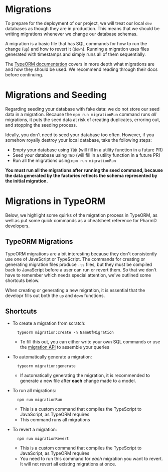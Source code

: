 # Migrations
To prepare for the deployment of our project, we will treat our local `dev` databases as though they are in production. This means that we should be writing migrations whenever we change our database schemas.

A migration is a basic file that has SQL commands for how to run the change (`up`) and how to revert it (`down`). Running a migration uses files generated with timestamps and simply runs all of them sequentially.

The [TypeORM documentation](https://github.com/typeorm/typeorm/blob/master/docs/migrations.md#migrations) covers in more depth what migrations are and how they should be used. We recommend reading through their docs before continuing.

# Migrations and Seeding
Regarding seeding your database with fake data: we do not store our seed data in a migration. Because the `npm run migrationRun` command runs *all* migrations, it puts the seed data at risk of creating duplicates, erroring out, and stopping the seeding process.

Ideally, you don't need to seed your database too often. However, if you somehow royally destroy your local database, take the following steps:

* Empty your database using `TBD` (will fill in a utility function in a future PR)
* Seed your database using `TBD` (will fill in a utility function in a future PR)
* Run all the migrations using `npm run migrationRun`

**You must run all the migrations after running the seed command, because the data generated by the factories reflects the schema represented by the initial migration.**

# Migrations in TypeORM
Below, we highlight some quirks of the migration process in TypeORM, as well as put some quick commands as a cheatsheet reference for PharmD developers.

## TypeORM Migrations
TypeORM migrations are a bit interesting because they don't consistently use one of JavaScript or TypeScript. The commands for creating or generating migration files produce `.ts` files, but they must be compiled back to JavaScript before a user can run or revert them. So that we don't have to remember which needs special attention, we've outlined some shortcuts below.

When creating or generating a new migration, it is essential that the developr fills out both the `up` and `down` functions.

## Shortcuts
* To create a migration from scratch:

        typeorm migration:create -n NameOfMigration
    * To fill this out, you can either write your own SQL commands or use the [migration API](https://github.com/typeorm/typeorm/blob/master/docs/migrations.md#using-migration-api-to-write-migrations) to assemble your queries
* To automatically generate a migration:

        typeorm migration:generate
    * If automatically generating the migration, it is recommended to generate a new file after **each** change made to a model.
* To run all migrations:

        npm run migrationRun
    * This is a custom command that compiles the TypeScript to JavaScript, as TypeORM requires
    * This command runs all migrations
* To revert a migration:

        npm run migrationRevert
    * This is a custom command that compiles the TypeScript to JavaScript, as TypeORM requires
    * You need to run this command for *each* migration you want to revert. It will not revert all existing migrations at once.